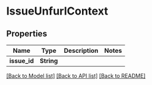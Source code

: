 # IssueUnfurlContext

## Properties

Name | Type | Description | Notes
------------ | ------------- | ------------- | -------------
**issue_id** | **String** |  | 

[[Back to Model list]](../README.md#documentation-for-models) [[Back to API list]](../README.md#documentation-for-api-endpoints) [[Back to README]](../README.md)


